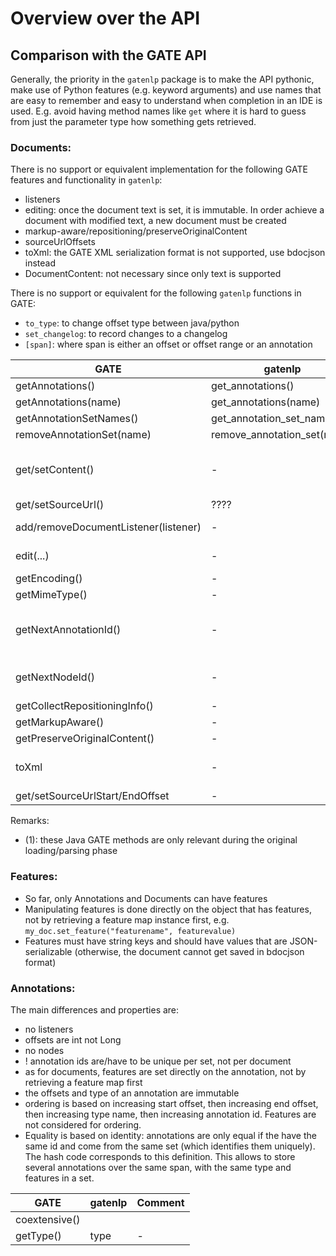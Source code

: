 # Overview over the API


## Comparison with the GATE API

Generally, the priority in the `gatenlp` package is to make the API
pythonic, make use of Python features (e.g. keyword arguments) and use
names that are easy to remember and easy to understand when completion in
an IDE is used. E.g. avoid having method names like `get` where it is hard
to guess from just the parameter type how something gets retrieved.


### Documents:

There is no support or equivalent implementation for the
following GATE features and functionality in `gatenlp`:
* listeners
* editing: once the document text is set, it is immutable. In order achieve a document with modified text, a new document must be created
* markup-aware/repositioning/preserveOriginalContent
* sourceUrlOffsets
* toXml: the GATE XML serialization format is not supported, use bdocjson instead
* DocumentContent: not necessary since only text is supported


There is no support or equivalent for the following `gatenlp` functions in GATE:
* `to_type`: to change offset type between java/python
* `set_changelog`: to record changes to a changelog
* `[span]`: where span is either an offset or offset range or an annotation

|GATE|gatenlp|Comment
|---|---|---|
|getAnnotations()|get_annotations()| - |
|getAnnotations(name)|get_annotations(name)| - |
|getAnnotationSetNames() | get_annotation_set_names() | - |
|removeAnnotationSet(name)|remove_annotation_set(name)| - |
|get/setContent() | - | not necessary, text can be accessed directly|
|get/setSourceUrl() | ???? | ?????? |
|add/removeDocumentListener(listener)| - | no listeners in gatenlp |
|edit(...)| - | gatenlp are immutable |
|getEncoding()| - | not needed (1) |
|getMimeType() | - | not needed (1) |
|getNextAnnotationId()|-| not needed, ids are allocated per set|
|getNextNodeId()|-| implementation does not use Nodes |
|getCollectRepositioningInfo()| - | not needed(1) |
|getMarkupAware() | - | not needed(1) |
|getPreserveOriginalContent() | - | not needed(1) |
|toXml| - | not implemented, use simplejson |
|get/setSourceUrlStart/EndOffset| - | not needed |


Remarks:
* (1): these Java GATE methods are only relevant during the original loading/parsing phase



### Features:

* So far, only Annotations and Documents can have features
* Manipulating features is done directly on the object that has features,
  not by retrieving a feature map instance first, e.g. `my_doc.set_feature("featurename", featurevalue)`
* Features must have string keys and should have values that are JSON-serializable
  (otherwise, the document cannot get saved in bdocjson format)


### Annotations:

The main differences and properties are:
* no listeners
* offsets are int not Long
* no nodes
* ! annotation ids are/have to be unique per set, not per document
* as for documents, features are set directly on the annotation, not by retrieving a feature map first
* the offsets and type of an annotation are immutable
* ordering is based on increasing start offset, then increasing end offset, then increasing type name, then increasing annotation id. Features are not considered for ordering.
* Equality is based on identity: annotations are only equal if the have the same id and come from the same set (which identifies them uniquely). The hash code corresponds to this definition. This allows to store several annotations over the same span, with the same type and features in a set.


|GATE|gatenlp|Comment
|---|---|---|
|coextensive()|
|getType()|type|-|
